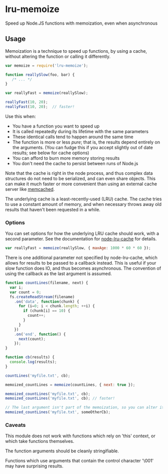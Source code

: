 # lru-memoize

Speed up Node.JS functions with memoization, even when asynchronous

## Usage

Memoization is a technique to speed up functions, by using a cache, without altering the function or calling it 
differently.

```javascript
var memoize = require('lru-memoize');

function reallySlow(foo, bar) {
   /* ... */
}

var reallyFast = memoize(reallySlow);

reallyFast(10, 20);
reallyFast(10, 20);  // faster!

```

Use this when:
- You have a function you want to speed up
- It is called repeatedly during its lifetime with the same parameters
- These identical calls tend to happen around the same time
- The function is more or less *pure*; that is, the results depend entirely on the arguments. (You can fudge this if you accept slightly out of date results; see below for cache options)
- You can afford to burn more memory storing results
- You don't need the cache to persist between runs of Node.js

Note that the cache is right in the node process, and thus complex data structures do not need to be serialized, and can even share objects. This can make it much faster or
more convenient than using an external cache server like [memcached][2].

The underlying cache is a least-recently-used (LRU) cache. The cache tries to use a constant amount of memory, and when necessary throws away old results that 
haven't been requested in a while.

### Options

You can set options for how the underlying LRU cache should work, with a second parameter. See the documentation for [node-lru-cache][1]
for details.

```javascript
var reallyFast = memoize(reallySlow, { maxAge: 1000 * 60 * 60 });
```

There is one additional parameter not specified by node-lru-cache, which allows for results to be passed to a callback instead. This is useful if your 
slow function does IO, and thus becomes asynchronous. The convention of using the callback as the last argument is assumed.

```javascript
function countLines(filename, next) {
  var i;
  var count = 0;
  fs.createReadStream(filename)
    .on('data', function(chunk) {
      for (i=0; i < chunk.length; ++i) {
        if (chunk[i] == 10) {
          count++;
        }
      }
    })
    .on('end', function() {
      next(count);
    });
}

function cb(results) {
  console.log(results);
}

countLines('myfile.txt', cb);

memoized_countLines = memoize(countLines, { next: true });

memoized_countLines('myfile.txt', cb);
memoized_countLines('myfile.txt', cb); // faster!

// The last argument isn't part of the memoization, so you can alter it
memoized_countLines('myfile.txt', someOtherCb);

```

### Caveats

This module does not work with functions which rely on 'this' context, or which take functions themselves.

The function arguments should be cleanly stringifiable.

Functions which use arguments that contain the control character '\001' may have surprising results.

[1]: https://github.com/isaacs/node-lru-cache/
[2]: http://memcached.org/
